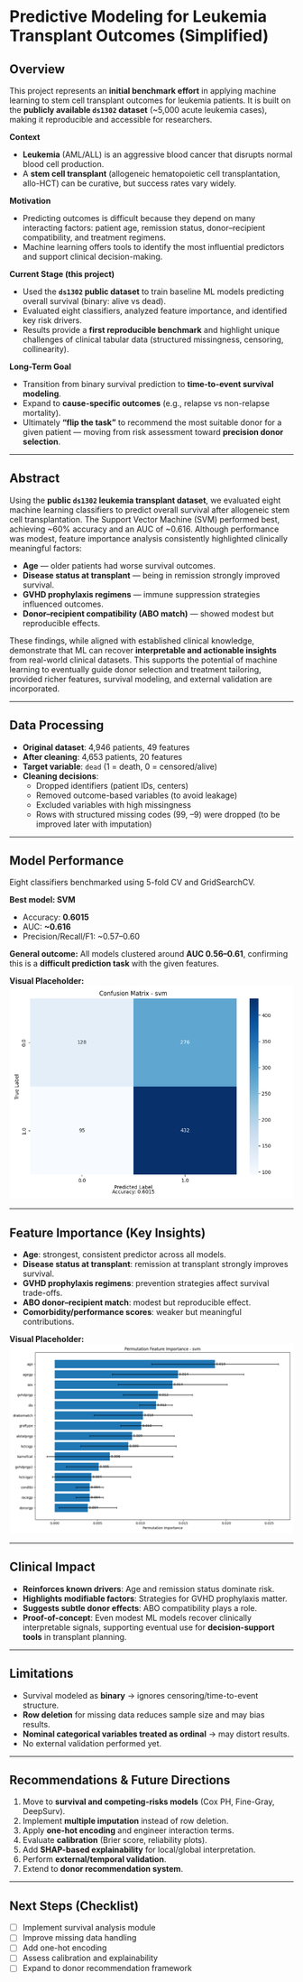 # Predictive Modeling for Leukemia Transplant Outcomes (Simplified)

## Overview
This project represents an **initial benchmark effort** in applying machine learning to stem cell transplant outcomes for leukemia patients. It is built on the **publicly available `ds1302` dataset** (~5,000 acute leukemia cases), making it reproducible and accessible for researchers.  

**Context**  
- **Leukemia** (AML/ALL) is an aggressive blood cancer that disrupts normal blood cell production.  
- A **stem cell transplant** (allogeneic hematopoietic cell transplantation, allo-HCT) can be curative, but success rates vary widely.  

**Motivation**  
- Predicting outcomes is difficult because they depend on many interacting factors: patient age, remission status, donor–recipient compatibility, and treatment regimens.  
- Machine learning offers tools to identify the most influential predictors and support clinical decision-making.  

**Current Stage (this project)**  
- Used the **`ds1302` public dataset** to train baseline ML models predicting overall survival (binary: alive vs dead).  
- Evaluated eight classifiers, analyzed feature importance, and identified key risk drivers.  
- Results provide a **first reproducible benchmark** and highlight unique challenges of clinical tabular data (structured missingness, censoring, collinearity).  

**Long-Term Goal**  
- Transition from binary survival prediction to **time-to-event survival modeling**.  
- Expand to **cause-specific outcomes** (e.g., relapse vs non-relapse mortality).  
- Ultimately **“flip the task”** to recommend the most suitable donor for a given patient — moving from risk assessment toward **precision donor selection**.  

---

## Abstract
Using the **public `ds1302` leukemia transplant dataset**, we evaluated eight machine learning classifiers to predict overall survival after allogeneic stem cell transplantation. The Support Vector Machine (SVM) performed best, achieving ~60% accuracy and an AUC of ~0.616. Although performance was modest, feature importance analysis consistently highlighted clinically meaningful factors:  

- **Age** — older patients had worse survival outcomes.  
- **Disease status at transplant** — being in remission strongly improved survival.  
- **GVHD prophylaxis regimens** — immune suppression strategies influenced outcomes.  
- **Donor–recipient compatibility (ABO match)** — showed modest but reproducible effects.  

These findings, while aligned with established clinical knowledge, demonstrate that ML can recover **interpretable and actionable insights** from real-world clinical datasets. This supports the potential of machine learning to eventually guide donor selection and treatment tailoring, provided richer features, survival modeling, and external validation are incorporated.  

---

## Data Processing
- **Original dataset**: 4,946 patients, 49 features  
- **After cleaning**: 4,653 patients, 20 features  
- **Target variable**: `dead` (1 = death, 0 = censored/alive)  
- **Cleaning decisions**:  
  - Dropped identifiers (patient IDs, centers)  
  - Removed outcome-based variables (to avoid leakage)  
  - Excluded variables with high missingness  
  - Rows with structured missing codes (99, –9) were dropped (to be improved later with imputation)  

---

## Model Performance
Eight classifiers benchmarked using 5-fold CV and GridSearchCV.  

**Best model: SVM**  
- Accuracy: **0.6015**  
- AUC: **~0.616**  
- Precision/Recall/F1: ~0.57–0.60  

**General outcome:** All models clustered around **AUC 0.56–0.61**, confirming this is a **difficult prediction task** with the given features.  

**Visual Placeholder:**  
![Model Performance](visuals/classification/svm/svm_confusion_matrix.png)  

---

## Feature Importance (Key Insights)
- **Age**: strongest, consistent predictor across all models.  
- **Disease status at transplant**: remission at transplant strongly improves survival.  
- **GVHD prophylaxis regimens**: prevention strategies affect survival trade-offs.  
- **ABO donor–recipient match**: modest but reproducible effect.  
- **Comorbidity/performance scores**: weaker but meaningful contributions.  

**Visual Placeholder:**  
![Feature Importance Placeholder](visuals/classification/svm/svm_feat_importance.png)  

---

## Clinical Impact
- **Reinforces known drivers**: Age and remission status dominate risk.  
- **Highlights modifiable factors**: Strategies for GVHD prophylaxis matter.  
- **Suggests subtle donor effects**: ABO compatibility plays a role.  
- **Proof-of-concept**: Even modest ML models recover clinically interpretable signals, supporting eventual use for **decision-support tools** in transplant planning.  

---

## Limitations
- Survival modeled as **binary** → ignores censoring/time-to-event structure.  
- **Row deletion** for missing data reduces sample size and may bias results.  
- **Nominal categorical variables treated as ordinal** → may distort results.  
- No external validation performed yet.  

---

## Recommendations & Future Directions
1. Move to **survival and competing-risks models** (Cox PH, Fine-Gray, DeepSurv).  
2. Implement **multiple imputation** instead of row deletion.  
3. Apply **one-hot encoding** and engineer interaction terms.  
4. Evaluate **calibration** (Brier score, reliability plots).  
5. Add **SHAP-based explainability** for local/global interpretation.  
6. Perform **external/temporal validation**.  
7. Extend to **donor recommendation system**.  

---

## Next Steps (Checklist)
- [ ] Implement survival analysis module  
- [ ] Improve missing data handling  
- [ ] Add one-hot encoding  
- [ ] Assess calibration and explainability  
- [ ] Expand to donor recommendation framework  
